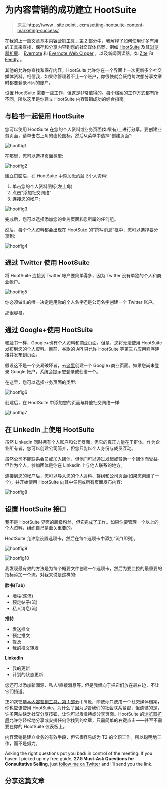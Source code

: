 # 为内容营销的成功建立 HootSuite

> 原文:[https://www . site point . com/setting-hootsuite-content-marketing-success/](https://www.sitepoint.com/setting-hootsuite-content-marketing-success/)

在我的上一篇文章[基本内容营销工具，第 2 部分](https://www.sitepoint.com/essential-content-marketing-tools-part-2/)中，我解释了如何使用许多有用的工具来查找、保存和分享内容到您的社交媒体档案，例如 [HootSuite](https://hootsuite.com/) 及其[浏览器扩展](https://hootsuite.com/features/extensions/hootlet)、 [Evernote](http://evernote.com) 和 [Evernote Web Clipper](http://evernote.com/webclipper/) ，以及新闻阅读器，如 [Zite](http://zite.com/) 和 [Feedly](http://feedly.com/) 。

其他的允许你查找和保存内容，HootSuite 允许你在一个界面上一次更新多个社交媒体资料。相信我，如果你管理着不止一个账户，你很快就会厌倦每次想分享文章时都要登录不同的账户。

设置 HootSuite 需要一些工作，但这是非常值得的。每个档案的工作方式都有所不同，所以这里是你建立 HootSuite 内容营销成功的综合指南。

## 与脸书一起使用 HootSuite

您可以使用 HootSuite 在您的个人资料或业务页面(如果有)上进行分享。要创建业务页面，请单击右上角的齿轮图标，然后从菜单中选择“创建页面”:

![hootfig1](../Images/ef5bafd823134b5be57fc7ade42f156b.png)

在那里，您可以选择页面类型:

![hootfig2](../Images/93ff614ab414a1fe270154c65faf4c61.png)

建立页面后，在 HootSuite 中添加您的脸书个人资料:

1.  单击您的个人资料图标(左上角)
2.  点击“添加社交网络”
3.  连接您的帐户:

![hootfig3](../Images/5a73a0384eb06e6567f27f90aa45c506.png)

完成后，您可以选择添加您的业务页面和您所属的任何组。

然后，每个个人资料都会出现在 HootSuite 的“撰写消息”框中，您可以选择要分享到:

![hootfig4](../Images/6ab1f24beae49a94ef55880cc4038f37.png)

## 通过 Twitter 使用 HootSuite

将 HootSuite 连接到 Twitter 帐户要简单得多，因为 Twitter 没有单独的个人和商业帐户。

![hootfig5](../Images/57c4fd01f4ceff05fb0201aa6f9a7521.png)

你必须做出的唯一决定是用你的个人名字还是公司名字创建一个 Twitter 账户。

那很容易。

## 通过 Google+使用 HootSuite

和脸书一样，Google+也有个人资料和商业页面。但是，您将无法使用 HootSuite 发布到您的个人资料。目前，谷歌的 API 只允许 HootSuite 等第三方应用程序连接并发布到页面。

假设这不是一个交易破坏者，去[这里](http://www.google.com/+/business/)创建一个 Google+商业页面。如果您尚未登录 Google 帐户，系统会提示您登录或创建一个。

在这里，您可以选择业务页面的类型:

![hootfig6](../Images/91e76bc52352a6821cd70a55cfec465c.png)

创建后，在 HootSuite 中添加您的页面与其他社交网络一样:

![hootfig7](../Images/b0015bb1674b56d967e11f54d5633cef.png)

## 在 LinkedIn 上使用 HootSuite

虽然 LinkedIn 同时拥有个人账户和公司页面，但它的真正力量在于群体。作为企业所有者，您可以创建公司简介，但您只能以个人身份与成员互动。

虽然公司不能联系会员或加入团体，但他们可以通过发起或赞助一个团体而受益。但作为个人，参加团体是你在 LinkedIn 上与他人联系的地方。

连接到您的帐户后，您可以导入您的个人资料、群组和公司页面(如果您创建了一个)，并开始使用 HootSuite 向其中任何或所有页面发布内容:

![hootfig8](../Images/c29a65fa4910f553825cbd4981d477fc.png)

## 设置 HootSuite 接口

我不是 HootSuite 界面的超级粉丝，但它完成了工作。如果你要管理一个以上的个人资料，组织自己是至关重要的。

HootSuite 允许您设置选项卡，然后在每个选项卡中添加“流”(即列)。

![hootfig9](../Images/bfe2aeb677737f3d26d00754d959dc77.png)

![hootfig10](../Images/fce64c5259791eec91505b244cb0be40.png)

我发现最有效的方法是为每个概要文件创建一个选项卡，然后为要监控的最重要的指标添加一个流。对我来说是这样的:

**脸书(Tab)**

*   墙柱(溪流)
*   预定帖子(流)
*   私人消息(流)

**推特**

*   发送推文
*   预定推文
*   提及
*   我的推文转发

**LinkedIn**

*   我的更新
*   计划的状态更新

您还可以添加新闻源、私人/直接消息等。但是我倾向于把它们放在最右边，不让它们挡道。

正如我在[基本内容营销工具，第 1 部分](https://www.sitepoint.com/essential-content-marketing-tools-part-1/)中所说，即使你只使用一个社交媒体档案，你也应该使用 HootSuite。为什么？因为尽管我们的社会联系紧密，但遗憾的是，许多网站缺乏社交分享按钮，让你可以发推特或分享页面。HootSuite 的[浏览器扩展](https://hootsuite.com/features/extensions/hootlet)允许你轻松地分享或安排任何你找到的文章，只需简单的右键点击——甚至不需要在你的 HootSuite 仪表板上。

内容营销是建立业务的有效手段，但它很容易成为 T2 的全职工作。所以聪明地工作，而不是努力。

Asking the right questions put you back in control of the meeting. If you haven’t picked up my free guide, **27.5 Must-Ask Questions for Consultative Selling**, just [follow me on Twitter](http://twitter.com/johntabita "Twitter | @johntabita") and I’ll send you the link.

## 分享这篇文章